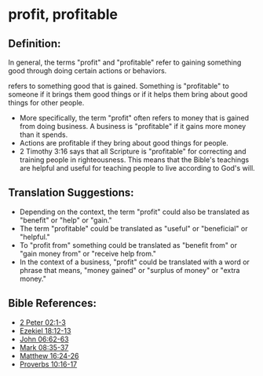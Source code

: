 # profit, profitable #

## Definition: ##

In general, the terms "profit" and "profitable" refer to gaining something good through doing certain actions or behaviors.

refers to something good that is gained. Something is "profitable" to someone if it brings them good things or if it helps them bring about good things for other people.

* More specifically, the term "profit" often refers to money that is gained from doing business. A business is "profitable" if it gains more money than it spends.
* Actions are profitable if they bring about good things for people.
* 2 Timothy 3:16 says that all Scripture is "profitable" for correcting and training people in righteousness. This means that the Bible's teachings are helpful and useful for teaching people to live according to God's will.

## Translation Suggestions: ##

* Depending on the context, the term "profit" could also be translated as "benefit" or "help" or "gain."
* The term "profitable" could be translated as "useful" or "beneficial" or "helpful."
* To "profit from" something could be translated as "benefit from" or "gain money from" or "receive help from."
* In the context of a business, "profit" could be translated with a word or phrase that means, "money gained" or "surplus of money" or "extra money."

## Bible References: ##

* [2 Peter 02:1-3](en/tn/2pe/help/02/01)
* [Ezekiel 18:12-13](en/tn/ezk/help/18/12)
* [John 06:62-63](en/tn/jhn/help/06/62)
* [Mark 08:35-37](en/tn/mrk/help/08/35)
* [Matthew 16:24-26](en/tn/mat/help/16/24)
* [Proverbs 10:16-17](en/tn/pro/help/10/16)